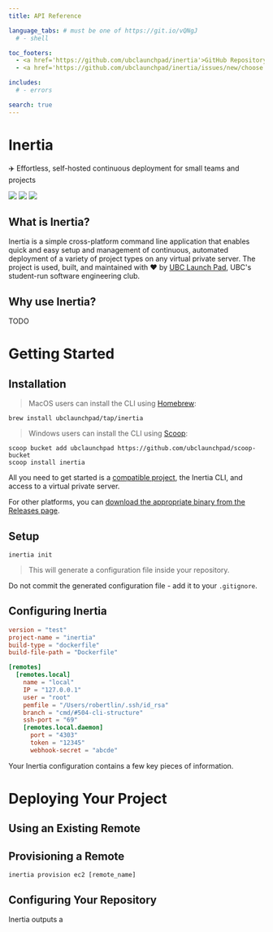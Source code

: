 ```yaml
---
title: API Reference

language_tabs: # must be one of https://git.io/vQNgJ
  # - shell

toc_footers:
  - <a href='https://github.com/ubclaunchpad/inertia'>GitHub Repository</a>
  - <a href='https://github.com/ubclaunchpad/inertia/issues/new/choose'>Report a Problem</a>

includes:
  # - errors

search: true
---
```


# Inertia

✈️ Effortless, self-hosted continuous deployment for small teams and projects

[![](https://img.shields.io/github/release/ubclaunchpad/inertia.svg)](https://github.com/ubclaunchpad/inertia/releases/latest)
[![](https://img.shields.io/docker/pulls/ubclaunchpad/inertia.svg?colorB=0db7ed)](https://cloud.docker.com/u/ubclaunchpad/repository/docker/ubclaunchpad/inertia/general)
[![](https://img.shields.io/github/stars/ubclaunchpad/inertia.svg?style=social)](https://github.com/ubclaunchpad/inertia)

## What is Inertia?

Inertia is a simple cross-platform command line application that enables quick
and easy setup and management of continuous, automated deployment of a variety
of project types on any virtual private server. The project is used, built, and maintained with ❤️ by [UBC Launch Pad](https://www.ubclaunchpad.com), UBC's
student-run software engineering club.

## Why use Inertia?

TODO

# Getting Started

## Installation

> MacOS users can install the CLI using [Homebrew](https://brew.sh):

```shell
brew install ubclaunchpad/tap/inertia
```

> Windows users can install the CLI using [Scoop](http://scoop.sh):

```shell
scoop bucket add ubclaunchpad https://github.com/ubclaunchpad/scoop-bucket
scoop install inertia
```

All you need to get started is a 
[compatible project](https://github.com/ubclaunchpad/inertia/wiki/Project-Compatibility), the Inertia CLI, and access to a virtual private server. 

For other platforms, you can [download the appropriate binary from the Releases page](https://github.com/ubclaunchpad/inertia/releases).

## Setup

```shell
inertia init
```

> This will generate a configuration file inside your repository.

<aside class="warning">
Do not commit the generated configuration file - add it to your 
<code>.gitignore</code>.
</aside>

## Configuring Inertia

```toml
version = "test"
project-name = "inertia"
build-type = "dockerfile"
build-file-path = "Dockerfile"

[remotes]
  [remotes.local]
    name = "local"
    IP = "127.0.0.1"
    user = "root"
    pemfile = "/Users/robertlin/.ssh/id_rsa"
    branch = "cmd/#504-cli-structure"
    ssh-port = "69"
    [remotes.local.daemon]
      port = "4303"
      token = "12345"
      webhook-secret = "abcde"
```

Your Inertia configuration contains a few key pieces of information.

# Deploying Your Project

## Using an Existing Remote

## Provisioning a Remote

```shell
inertia provision ec2 [remote_name]
```

## Configuring Your Repository

Inertia outputs a 
